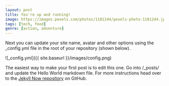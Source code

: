 ```yaml
---
layout: post
title: You're up and running!
image: https://images.pexels.com/photos/1181244/pexels-photo-1181244.jpeg?auto=compress&cs=tinysrgb&dpr=1&w=500
tags: [tech, food]
genre: [action, adventure]
---
```


Next you can update your site name, avatar and other options using the _config.yml file in the root of your repository (shown below).

![_config.yml]({{ site.baseurl }}/images/config.png)

The easiest way to make your first post is to edit this one. Go into /_posts/ and update the Hello World markdown file. For more instructions head over to the [Jekyll Now repository](https://github.com/barryclark/jekyll-now) on GitHub.
